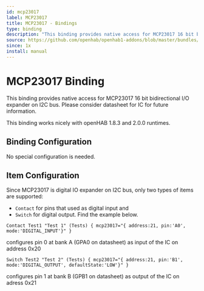 ```yaml
---
id: mcp23017
label: MCP23017
title: MCP23017 - Bindings
type: binding
description: "This binding provides native access for MCP23017 16 bit bidirectional I/O expander on I2C bus. Please consider datasheet for IC for future information."
source: https://github.com/openhab/openhab1-addons/blob/master/bundles/binding/org.openhab.binding.mcp23017/README.md
since: 1x
install: manual
---
```


<!-- Attention authors: Do not edit directly. Please add your changes to the appropriate source repository -->

<!-- {% include base.html %} -->

# MCP23017 Binding 

This binding provides native access for MCP23017 16 bit bidirectional I/O expander on I2C bus. Please consider datasheet for IC for future information.

This binding works nicely with openHAB 1.8.3 and 2.0.0 runtimes.

## Binding Configuration

No special configuration is needed.

## Item Configuration

Since MCP23017 is digital IO expander on I2C bus, only two types of items are supported:

* `Contact` for pins that used as digital input and 
* `Switch` for digital output. Find the example below.

```
Contact Test1 "Test 1" (Tests) { mcp23017="{ address:21, pin:'A0', mode:'DIGITAL_INPUT'}" }
```

configures pin 0 at bank A (GPA0 on datasheet) as input of the IC on address 0x20

```
Switch Test2 "Test 2" (Tests) { mcp23017="{ address:21, pin:'B1', mode:'DIGITAL_OUTPUT', defaultState:'LOW'}" }
```

configures pin 1 at bank B (GPB1 on datasheet) as output of the IC on adress 0x21
